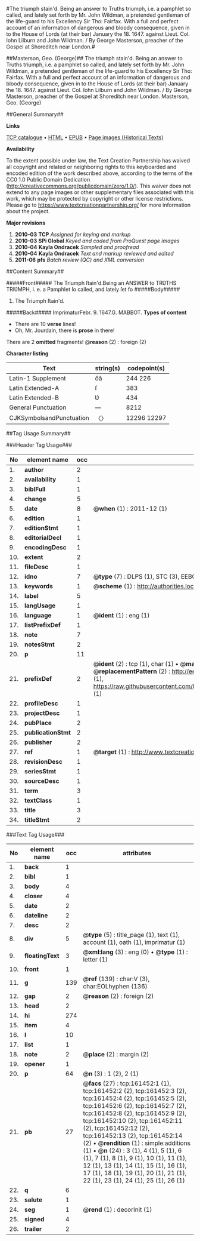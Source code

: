 #The triumph stain'd. Being an answer to Truths triumph, i.e. a pamphlet so called, and lately set forth by Mr. John Wildman, a pretended gentleman of the life-guard to his Excellency Sir Tho: Fairfax. With a full and perfect account of an information of dangerous and bloody consequence, given in to the House of Lords (at their bar) January the 18. 1647. against Lieut. Col. Iohn Lilburn and John Wildman. / By George Masterson, preacher of the Gospel at Shoreditch near London.#

##Masterson, Geo. (George)##
The triumph stain'd. Being an answer to Truths triumph, i.e. a pamphlet so called, and lately set forth by Mr. John Wildman, a pretended gentleman of the life-guard to his Excellency Sir Tho: Fairfax. With a full and perfect account of an information of dangerous and bloody consequence, given in to the House of Lords (at their bar) January the 18. 1647. against Lieut. Col. Iohn Lilburn and John Wildman. / By George Masterson, preacher of the Gospel at Shoreditch near London.
Masterson, Geo. (George)

##General Summary##

**Links**

[TCP catalogue](http://www.ota.ox.ac.uk/tcp/)  • 
[HTML](http://tei.it.ox.ac.uk/tcp/Texts-HTML/free/A88/A88917.html)  • 
[EPUB](http://tei.it.ox.ac.uk/tcp/Texts-EPUB/free/A88/A88917.epub) • 
[Page images (Historical Texts)](https://historicaltexts.jisc.ac.uk/eebo-99863028e)

**Availability**

To the extent possible under law, the Text Creation Partnership has waived all copyright and related or neighboring rights to this keyboarded and encoded edition of the work described above, according to the terms of the CC0 1.0 Public Domain Dedication (http://creativecommons.org/publicdomain/zero/1.0/). This waiver does not extend to any page images or other supplementary files associated with this work, which may be protected by copyright or other license restrictions. Please go to https://www.textcreationpartnership.org/ for more information about the project.

**Major revisions**

1. __2010-03__ __TCP__ *Assigned for keying and markup*
1. __2010-03__ __SPi Global__ *Keyed and coded from ProQuest page images*
1. __2010-04__ __Kayla Ondracek__ *Sampled and proofread*
1. __2010-04__ __Kayla Ondracek__ *Text and markup reviewed and edited*
1. __2011-06__ __pfs__ *Batch review (QC) and XML conversion*

##Content Summary##

#####Front#####
The Triumph ſtain'd.Being an ANSWER to TRƲTHS TRIƲMPH, i. e. a Pamphlet ſo called, and lately ſet fo
#####Body#####

1. The Triumph ſtain'd.

#####Back#####
ImprimaturFebr. 9. 1647.G. MABBOT.
**Types of content**

  * There are 10 **verse** lines!
  * Oh, Mr. Jourdain, there is **prose** in there!

There are 2 **omitted** fragments! 
 @__reason__ (2) : foreign (2)

**Character listing**


|Text|string(s)|codepoint(s)|
|---|---|---|
|Latin-1 Supplement|ôâ|244 226|
|Latin Extended-A|ſ|383|
|Latin Extended-B|Ʋ|434|
|General Punctuation|—|8212|
|CJKSymbolsandPunctuation|〈〉|12296 12297|

##Tag Usage Summary##

###Header Tag Usage###

|No|element name|occ|attributes|
|---|---|---|---|
|1.|__author__|2||
|2.|__availability__|1||
|3.|__biblFull__|1||
|4.|__change__|5||
|5.|__date__|8| @__when__ (1) : 2011-12 (1)|
|6.|__edition__|1||
|7.|__editionStmt__|1||
|8.|__editorialDecl__|1||
|9.|__encodingDesc__|1||
|10.|__extent__|2||
|11.|__fileDesc__|1||
|12.|__idno__|7| @__type__ (7) : DLPS (1), STC (3), EEBO-CITATION (1), PROQUEST (1), VID (1)|
|13.|__keywords__|1| @__scheme__ (1) : http://authorities.loc.gov/ (1)|
|14.|__label__|5||
|15.|__langUsage__|1||
|16.|__language__|1| @__ident__ (1) : eng (1)|
|17.|__listPrefixDef__|1||
|18.|__note__|7||
|19.|__notesStmt__|2||
|20.|__p__|11||
|21.|__prefixDef__|2| @__ident__ (2) : tcp (1), char (1)  •  @__matchPattern__ (2) : ([0-9\-]+):([0-9IVX]+) (1), (.+) (1)  •  @__replacementPattern__ (2) : http://eebo.chadwyck.com/downloadtiff?vid=$1&page=$2 (1), https://raw.githubusercontent.com/textcreationpartnership/Texts/master/tcpchars.xml#$1 (1)|
|22.|__profileDesc__|1||
|23.|__projectDesc__|1||
|24.|__pubPlace__|2||
|25.|__publicationStmt__|2||
|26.|__publisher__|2||
|27.|__ref__|1| @__target__ (1) : http://www.textcreationpartnership.org/docs/. (1)|
|28.|__revisionDesc__|1||
|29.|__seriesStmt__|1||
|30.|__sourceDesc__|1||
|31.|__term__|3||
|32.|__textClass__|1||
|33.|__title__|3||
|34.|__titleStmt__|2||


###Text Tag Usage###

|No|element name|occ|attributes|
|---|---|---|---|
|1.|__back__|1||
|2.|__bibl__|1||
|3.|__body__|4||
|4.|__closer__|4||
|5.|__date__|2||
|6.|__dateline__|2||
|7.|__desc__|2||
|8.|__div__|5| @__type__ (5) : title_page (1), text (1), account (1), oath (1), imprimatur (1)|
|9.|__floatingText__|3| @__xml:lang__ (3) : eng (0)  •  @__type__ (1) : letter (1)|
|10.|__front__|1||
|11.|__g__|139| @__ref__ (139) : char:V (3), char:EOLhyphen (136)|
|12.|__gap__|2| @__reason__ (2) : foreign (2)|
|13.|__head__|2||
|14.|__hi__|274||
|15.|__item__|4||
|16.|__l__|10||
|17.|__list__|1||
|18.|__note__|2| @__place__ (2) : margin (2)|
|19.|__opener__|1||
|20.|__p__|64| @__n__ (3) : 1 (2), 2 (1)|
|21.|__pb__|27| @__facs__ (27) : tcp:161452:1 (1), tcp:161452:2 (2), tcp:161452:3 (2), tcp:161452:4 (2), tcp:161452:5 (2), tcp:161452:6 (2), tcp:161452:7 (2), tcp:161452:8 (2), tcp:161452:9 (2), tcp:161452:10 (2), tcp:161452:11 (2), tcp:161452:12 (2), tcp:161452:13 (2), tcp:161452:14 (2)  •  @__rendition__ (1) : simple:additions (1)  •  @__n__ (24) : 3 (1), 4 (1), 5 (1), 6 (1), 7 (1), 8 (1), 9 (1), 10 (1), 11 (1), 12 (1), 13 (1), 14 (1), 15 (1), 16 (1), 17 (1), 18 (1), 19 (1), 20 (1), 21 (1), 22 (1), 23 (1), 24 (1), 25 (1), 26 (1)|
|22.|__q__|6||
|23.|__salute__|1||
|24.|__seg__|1| @__rend__ (1) : decorInit (1)|
|25.|__signed__|4||
|26.|__trailer__|2||
